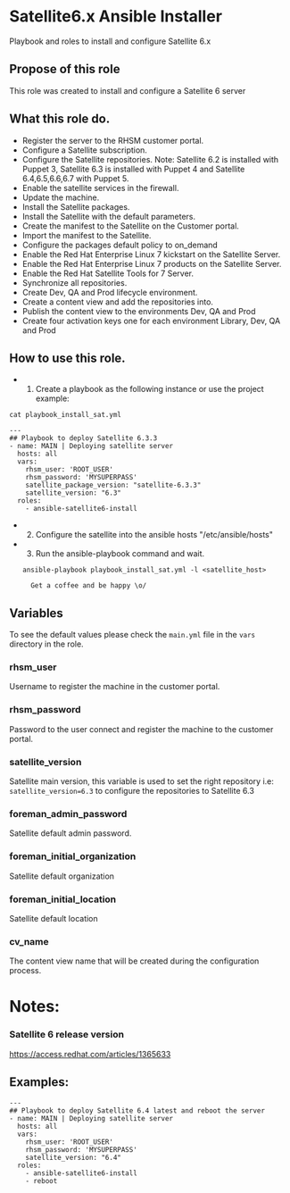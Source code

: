 # Satellite6.x Ansible Installer

Playbook and roles to install and configure Satellite 6.x
## Propose of this role

This role was created to install and configure a Satellite 6 server

## What this role do.

- Register the server to the RHSM customer portal.
- Configure a Satellite subscription.
- Configure the Satellite repositories.
  Note: Satellite 6.2 is installed with Puppet 3, Satellite 6.3 is installed with Puppet 4 and Satellite 6.4,6.5,6.6,6.7 with Puppet 5.
- Enable the satellite services in the firewall.
- Update the machine.
- Install the Satellite packages.
- Install the Satellite with the default parameters.
- Create the manifest to the Satellite on the Customer portal.
- Import the manifest to the Satellite.
- Configure the packages default policy to on_demand
- Enable the Red Hat Enterprise Linux 7 kickstart on the Satellite Server.
- Enable the Red Hat Enterprise Linux 7 products on the Satellite Server.
- Enable the Red Hat Satellite Tools for 7 Server.
- Synchronize all repositories.
- Create Dev, QA and Prod lifecycle environment.
- Create a content view and add the repositories into.
- Publish the content view to the environments Dev, QA and Prod
- Create four activation keys one for each environment Library, Dev, QA and Prod


## How to use this role.

- 1) Create a playbook as the following instance or use the project example:

~~~
cat playbook_install_sat.yml

---
## Playbook to deploy Satellite 6.3.3
- name: MAIN | Deploying satellite server
  hosts: all
  vars:
    rhsm_user: 'ROOT_USER'
    rhsm_password: 'MYSUPERPASS'
    satellite_package_version: "satellite-6.3.3"
    satellite_version: "6.3"
  roles:
    - ansible-satellite6-install
~~~

- 2) Configure the satellite into the ansible hosts "/etc/ansible/hosts"

- 3) Run the ansible-playbook command and wait. 

  `ansible-playbook playbook_install_sat.yml -l <satellite_host>`

        Get a coffee and be happy \o/

## Variables
To see the default values please check the `main.yml` file in the `vars` directory in the role.

### rhsm_user
Username to register the machine in the customer portal.

### rhsm_password
Password to the user connect and register the machine to the customer portal.

### satellite_version
Satellite main version, this variable is used to set the right repository
i.e: `satellite_version=6.3` to configure the repositories to Satellite 6.3

### foreman_admin_password
Satellite default admin password.

### foreman_initial_organization
Satellite default organization

### foreman_initial_location
Satellite default location

### cv_name
The content view name that will be created during the configuration process.


# Notes:


### Satellite 6 release version
https://access.redhat.com/articles/1365633


## Examples:

~~~
---
## Playbook to deploy Satellite 6.4 latest and reboot the server
- name: MAIN | Deploying satellite server
  hosts: all
  vars:
    rhsm_user: 'ROOT_USER'
    rhsm_password: 'MYSUPERPASS'
    satellite_version: "6.4"
  roles:
    - ansible-satellite6-install
    - reboot
~~~

